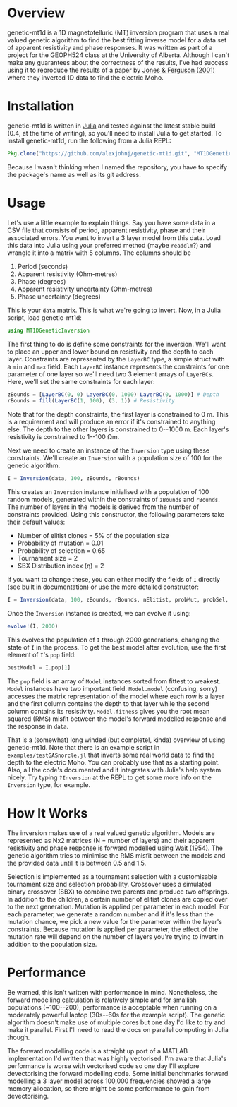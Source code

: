 # Overview

genetic-mt1d is a 1D magnetotelluric (MT) inversion program that uses a real
valued genetic algorithm to find the best fitting inverse model for a data set
of apparent resistivity and phase responses. It was written as part of a project
for the GEOPH524 class at the University of Alberta. Although I can't make any
guarantees about the correctness of the results, I've had success using it to
reproduce the results of a paper by [Jones & Ferguson (2001)][electric-moho]
where they inverted 1D data to find the electric Moho.

[electric-moho]: http://www.nature.com/nature/journal/v409/n6818/abs/409331a0.html

# Installation

genetic-mt1d is written in [Julia][julia-lang] and tested against the latest
stable build (0.4, at the time of writing), so you'll need to install Julia to
get started. To install genetic-mt1d, run the following from a Julia REPL:

``` julia
Pkg.clone("https://github.com/alexjohnj/genetic-mt1d.git", "MT1DGeneticInversion")
```

Because I wasn't thinking when I named the repository, you have to specify the
package's name as well as its git address.

[julia-lang]: http://julialang.org

# Usage

Let's use a little example to explain things. Say you have some data in a CSV
file that consists of period, apparent resistivity, phase and their associated
errors. You want to invert a 3 layer model from this data. Load this data into
Julia using your preferred method (maybe `readdlm`?)  and wrangle it into a
matrix with 5 columns. The columns should be

1. Period (seconds)
2. Apparent resistivity (Ohm-metres)
3. Phase (degrees)
4. Apparent resistivity uncertainty (Ohm-metres)
5. Phase uncertainty (degrees)

This is your `data` matrix. This is what we're going to invert. Now, in a Julia
script, load genetic-mt1d:

``` julia
using MT1DGeneticInversion
```

The first thing to do is define some constraints for the inversion. We'll want
to place an upper and lower bound on resistivity and the depth to each
layer. Constraints are represented by the `LayerBC` type, a simple struct with a
`min` and `max` field. Each `LayerBC` instance represents the constraints for
one parameter of one layer so we'll need two 3 element arrays of
`LayerBC`s. Here, we'll set the same constraints for each layer:

``` julia
zBounds = [LayerBC(0, 0) LayerBC(0, 1000) LayerBC(0, 1000)] # Depth
rBounds = fill(LayerBC(1, 100), (3, 1)) # Resistivity
```

Note that for the depth constraints, the first layer is constrained to 0 m. This
is a requirement and will produce an error if it's constrained to anything
else. The depth to the other layers is constrained to 0--1000 m. Each layer's
resistivity is constrained to 1--100 Ωm.

Next we need to create an instance of the `Inversion` type using these
constraints. We'll create an `Inversion` with a population size of 100 for the
genetic algorithm.

``` julia
I = Inversion(data, 100, zBounds, rBounds)
```

This creates an `Inversion` instance initialised with a population of 100 random
models, generated within the constraints of `zBounds` and `rBounds`. The number
of layers in the models is derived from the number of constraints
provided. Using this constructor, the following parameters take their default
values:

- Number of elitist clones = 5% of the population size
- Probability of mutation = 0.01
- Probability of selection = 0.65
- Tournament size = 2
- SBX Distribution index (η) = 2

If you want to change these, you can either modify the fields of `I` directly
(see built in documentation) or use the more detailed constructor:

``` julia
I = Inversion(data, 100, zBounds, rBounds, nElitist, probMut, probSel, tournSize, η)
```

Once the `Inversion` instance is created, we can evolve it using:

``` julia
evolve!(I, 2000)
```

This evolves the population of `I` through 2000 generations, changing the state
of `I` in the process. To get the best model after evolution, use the first
element of `I`'s `pop` field:

```julia
bestModel = I.pop[1]
```

The `pop` field is an array of `Model` instances sorted from fittest to
weakest. `Model` instances have two important field. `Model.model` (confusing,
sorry) accesses the matrix representation of the model where each row is a layer
and the first column contains the depth to that layer while the second column
contains its resistivity. `Model.fitness` gives you the root mean squared (RMS)
misfit between the model's forward modelled response and the response in `data`.

That is a (somewhat) long winded (but complete!, kinda) overview of using
genetic-mt1d. Note that there is an example script in
`examples/testGASnorcle.jl` that inverts some real world data to find the depth
to the electric Moho. You can probably use that as a starting point. Also, all
the code's documented and it integrates with Julia's help system nicely. Try
typing `?Inversion` at the REPL to get some more info on the `Inversion` type,
for example.

# How It Works

The inversion makes use of a real valued genetic algorithm. Models are
represented as Nx2 matrices (N = number of layers) and their apparent
resistivity and phase response is forward modelled using
[Wait (1954)][wait-recursion]. The genetic algorithm tries to minimise the RMS
misfit between the models and the provided data until it is between 0.5 and 1.5.

[wait-recursion]: http://library.seg.org/doi/abs/10.1190/1.1437994

Selection is implemented as a tournament selection with a customisable
tournament size and selection probability. Crossover uses a simulated binary
crossover (SBX) to combine two parents and produce two offsprings. In addition
to the children, a certain number of elitist clones are copied over to the next
generation. Mutation is applied per parameter in each model. For each parameter,
we generate a random number and if it's less than the mutation chance, we pick a
new value for the parameter within the layer's constraints. Because mutation is
applied per parameter, the effect of the mutation rate will depend on the number
of layers you're trying to invert in addition to the population size.


# Performance

Be warned, this isn't written with performance in mind. Nonetheless, the forward
modelling calculation is relatively simple and for smallish populations
(~100--200), performance is acceptable when running on a moderately powerful
laptop (30s--60s for the example script). The genetic algorithm doesn't make use
of multiple cores but one day I'd like to try and make it parallel. First I'll
need to read the docs on parallel computing in Julia though.

The forward modelling code is a straight up port of a MATLAB implementation I'd
written that was highly vectorised. I'm aware that Julia's performance is worse
with vectorised code so one day I'll explore devectorising the forward modelling
code. Some initial benchmarks forward modelling a 3 layer model across 100,000
frequencies showed a large memory allocation, so there might be some performance
to gain from devectorising.
